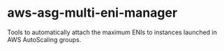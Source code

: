 # aws-asg-multi-eni-manager
Tools to automatically attach the maximum ENIs to instances launched in AWS AutoScaling groups.
